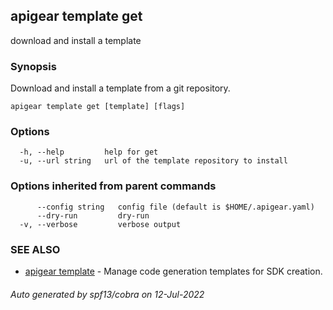 ## apigear template get

download and install a template

### Synopsis

Download and install a template from a git repository.

```
apigear template get [template] [flags]
```

### Options

```
  -h, --help         help for get
  -u, --url string   url of the template repository to install
```

### Options inherited from parent commands

```
      --config string   config file (default is $HOME/.apigear.yaml)
      --dry-run         dry-run
  -v, --verbose         verbose output
```

### SEE ALSO

* [apigear template](apigear_template.md)	 - Manage code generation templates for SDK creation.

###### Auto generated by spf13/cobra on 12-Jul-2022
